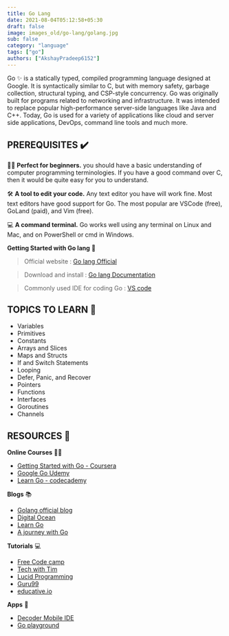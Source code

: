 ```yaml
---
title: Go Lang
date: 2021-08-04T05:12:58+05:30
draft: false
image: images_old/go-lang/golang.jpg
sub: false
category: "language"
tags: ["go"]
authors: ["AkshayPradeep6152"]
---
```


Go ✨  is a statically typed, compiled programming language designed at Google. It is syntactically similar to C, but with memory safety, garbage collection, structural typing, and CSP-style concurrency. Go was originally built for programs related to networking and infrastructure. It was intended to replace popular high-performance server-side languages like Java and C++. Today, Go is used for a variety of applications like cloud and server side applications, DevOps, command line tools and much more.



## PREREQUISITES ✔️

👩‍💻 **Perfect for beginners.** you should have a basic understanding of computer programming terminologies. If you have a good command over C, then it would be quite easy for you to understand.

🛠️ **A tool to edit your code.** Any text editor you have will work fine. Most text editors have good support for Go. The most popular are VSCode (free), GoLand (paid), and Vim (free).

💻 **A command terminal.** Go works well using any terminal on Linux and Mac, and on PowerShell or cmd in Windows.

**Getting Started with Go lang** 🧰

>Official website : [Go lang Official](https://golang.org/) 

>Download  and install : [Go lang Documentation](https://go.dev/)

>Commonly used IDE for coding Go : [VS code](https://code.visualstudio.com/)



## TOPICS TO LEARN 📝

- Variables
- Primitives
- Constants
- Arrays and Slices
- Maps and Structs
- If and Switch Statements
- Looping
- Defer, Panic, and Recover
- Pointers
- Functions
- Interfaces
- Goroutines
- Channels


## RESOURCES 💼

**Online Courses** 👩‍💻

- [Getting Started with Go - Coursera](https://www.coursera.org/learn/golang-getting-started?specialization=google-golang) 
- [Google Go Udemy](https://www.udemy.com/course/learn-how-to-code/)
- [Learn Go - codecademy](https://www.codecademy.com/learn/learn-go)


**Blogs** 📚

- [Golang official blog](https://blog.golang.org/)
- [Digital Ocean ](https://www.digitalocean.com/community/tutorial_series/how-to-code-in-go)
- [Learn Go](https://blog.learngoprogramming.com/)
- [A journey with Go](https://medium.com/a-journey-with-go)



**Tutorials** 💻

- [Free Code camp](https://www.youtube.com/watch?v=YS4e4q9oBaU&feature=youtu.be)
- [Tech with Tim](https://www.youtube.com/playlist?list=PLzMcBGfZo4-mtY_SE3HuzQJzuj4VlUG0q)
- [Lucid Programming](https://www.youtube.com/playlist?list=PL5tcWHG-UPH0jOCtEIpDNpbwOnhc6h9Om)
- [Guru99](https://www.guru99.com/google-go-tutorial.html)
- [educative.io](https://www.educative.io/blog/golang-tutorial)



**Apps** 📱 

- [Decoder Mobile IDE](https://play.google.com/store/apps/details?id=com.paprbit.dcoder)
- [Go playground ](https://play.golang.org/)

